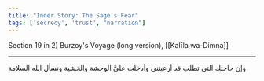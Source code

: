 ```yaml
---
title: "Inner Story: The Sage's Fear"
tags: ['secrecy', 'trust', "narration"]
---
```


 Section 19 in 2) Burzoy's Voyage (long version), [[Kalīla wa-Dimna]]

---
وإن حاجتك التي تطلب قد أرعبتني وأدخلت عليَّ الوحشة والخشية ونسأل الله السلامة
